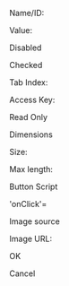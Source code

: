 Name/ID:

Value:

Disabled

Checked

Tab Index:

Access Key:

Read Only

Dimensions

Size:

Max length:

Button Script

'onClick'=

Image source

Image URL:

OK

Cancel
